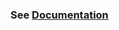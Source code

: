 ### See [Documentation](https://rapidai.github.io/RapidOCRDocs/install_usage/rapidocr_web/ocrweb_multi/)
